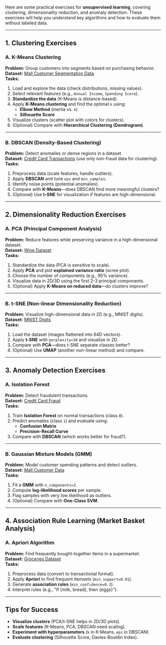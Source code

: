Here are some practical exercises for **unsupervised learning**, covering clustering, dimensionality reduction, and anomaly detection. These exercises will help you understand key algorithms and how to evaluate them without labeled data.

---

## **1. Clustering Exercises**
### **A. K-Means Clustering**
**Problem:** Group customers into segments based on purchasing behavior.  
**Dataset:** [Mall Customer Segmentation Data](https://www.kaggle.com/datasets/vjchoudhary7/customer-segmentation-tutorial-in-python)  
**Tasks:**  
1. Load and explore the data (check distributions, missing values).  
2. Select relevant features (e.g., `Annual Income`, `Spending Score`).  
3. **Standardize the data** (K-Means is distance-based).  
4. Apply **K-Means clustering** and find the optimal `k` using:
   - **Elbow Method** (inertia vs. `k`)  
   - **Silhouette Score**  
5. Visualize clusters (scatter plot with colors for clusters).  
6. (Optional) Compare with **Hierarchical Clustering (Dendrogram)**.  

---

### **B. DBSCAN (Density-Based Clustering)**
**Problem:** Detect anomalies or dense regions in a dataset.  
**Dataset:** [Credit Card Transactions](https://www.kaggle.com/datasets/mlg-ulb/creditcardfraud) (use only non-fraud data for clustering).  
**Tasks:**  
1. Preprocess data (scale features, handle outliers).  
2. Apply **DBSCAN** and tune `eps` and `min_samples`.  
3. Identify noise points (potential anomalies).  
4. Compare with **K-Means**—does DBSCAN find more meaningful clusters?  
5. (Optional) Use **t-SNE** for visualization if features are high-dimensional.  

---

## **2. Dimensionality Reduction Exercises**
### **A. PCA (Principal Component Analysis)**
**Problem:** Reduce features while preserving variance in a high-dimensional dataset.  
**Dataset:** [Wine Dataset](https://scikit-learn.org/stable/modules/generated/sklearn.datasets.load_wine.html)  
**Tasks:**  
1. Standardize the data (PCA is sensitive to scale).  
2. Apply **PCA** and plot **explained variance ratio** (scree plot).  
3. Choose the number of components (e.g., 95% variance).  
4. Visualize data in 2D/3D using the first 2-3 principal components.  
5. (Optional) Apply **K-Means on reduced data**—do clusters improve?  

---

### **B. t-SNE (Non-linear Dimensionality Reduction)**
**Problem:** Visualize high-dimensional data in 2D (e.g., MNIST digits).  
**Dataset:** [MNIST Digits](https://scikit-learn.org/stable/modules/generated/sklearn.datasets.load_digits.html)  
**Tasks:**  
1. Load the dataset (images flattened into 64D vectors).  
2. Apply **t-SNE** with `perplexity=30` and visualize in 2D.  
3. Compare with **PCA**—does t-SNE separate classes better?  
4. (Optional) Use **UMAP** (another non-linear method) and compare.  

---

## **3. Anomaly Detection Exercises**
### **A. Isolation Forest**
**Problem:** Detect fraudulent transactions.  
**Dataset:** [Credit Card Fraud](https://www.kaggle.com/datasets/mlg-ulb/creditcardfraud)  
**Tasks:**  
1. Train **Isolation Forest** on normal transactions (class `0`).  
2. Predict anomalies (class `1`) and evaluate using:
   - **Confusion Matrix**  
   - **Precision-Recall Curve**  
3. Compare with **DBSCAN** (which works better for fraud?).  

---

### **B. Gaussian Mixture Models (GMM)**
**Problem:** Model customer spending patterns and detect outliers.  
**Dataset:** [Mall Customer Data](https://www.kaggle.com/datasets/vjchoudhary7/customer-segmentation-tutorial-in-python)  
**Tasks:**  
1. Fit a **GMM** with `n_components=3`.  
2. Compute **log-likelihood scores** per sample.  
3. Flag samples with very low likelihood as outliers.  
4. (Optional) Compare with **One-Class SVM**.  

---

## **4. Association Rule Learning (Market Basket Analysis)**
### **A. Apriori Algorithm**
**Problem:** Find frequently bought-together items in a supermarket.  
**Dataset:** [Groceries Dataset](https://www.kaggle.com/datasets/heeraldedhia/groceries-dataset)  
**Tasks:**  
1. Preprocess data (convert to transactional format).  
2. Apply **Apriori** to find frequent itemsets (`min_support=0.01`).  
3. Generate **association rules** (`min_confidence=0.3`).  
4. Interpret rules (e.g., "If {milk, bread}, then {eggs}").  

---

## **Tips for Success**
- **Visualize clusters** (PCA/t-SNE helps in 2D/3D plots).  
- **Scale features** (K-Means, PCA, DBSCAN need scaling).  
- **Experiment with hyperparameters** (`k` in K-Means, `eps` in DBSCAN).  
- **Evaluate clustering** (Silhouette Score, Davies-Bouldin Index).  
